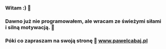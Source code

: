 ### Witam :) 👋
### Dawno już nie programowałem, ale wracam ze świeżymi siłami i silną motywacją. 🌱
### Póki co zapraszam na swoją stronę 🔭 www.pawelcabaj.pl
<!--
**pc-repo/pc-repo** is a ✨ _special_ ✨ repository because its `README.md` (this file) appears on your GitHub profile.

Here are some ideas to get you started:

- 🔭 I’m currently working on ...
- 🌱 I’m currently learning ...
- 👯 I’m looking to collaborate on ...
- 🤔 I’m looking for help with ...
- 💬 Ask me about ...
- 📫 How to reach me: ...
- 😄 Pronouns: ...
- ⚡ Fun fact: ...
-->
